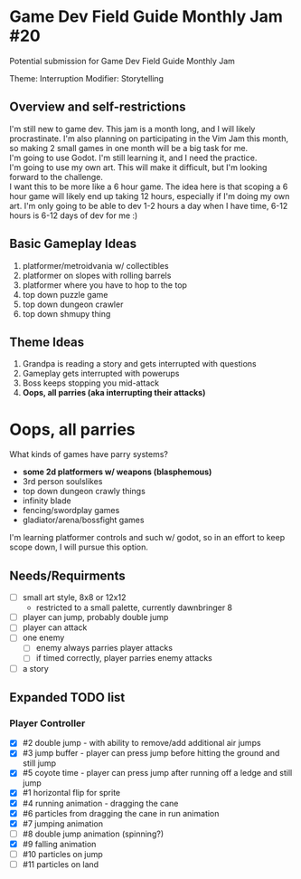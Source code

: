 # Game Dev Field Guide Monthly Jam #20

Potential submission for Game Dev Field Guide Monthly Jam

Theme: Interruption
Modifier: Storytelling

## Overview and self-restrictions

I'm still new to game dev. This jam is a month long, and I will likely procrastinate. I'm also planning on participating in the Vim Jam this month, so making 2 small games in one month will be a big task for me.  
I'm going to use Godot. I'm still learning it, and I need the practice.  
I'm going to use my own art. This will make it difficult, but I'm looking forward to the challenge.  
I want this to be more like a 6 hour game.
The idea here is that scoping a 6 hour game will likely end up taking 12 hours, especially if I'm doing my own art.
I'm only going to be able to dev 1-2 hours a day when I have time, 6-12 hours is 6-12 days of dev for me :)

## Basic Gameplay Ideas

1. platformer/metroidvania w/ collectibles
2. platformer on slopes with rolling barrels
3. platformer where you have to hop to the top
4. top down puzzle game
5. top down dungeon crawler
6. top down shmupy thing

## Theme Ideas

1. Grandpa is reading a story and gets interrupted with questions
2. Gameplay gets interrupted with powerups
3. Boss keeps stopping you mid-attack
4. **Oops, all parries (aka interrupting their attacks)**

# Oops, all parries

What kinds of games have parry systems?

- **some 2d platformers w/ weapons (blasphemous)**
- 3rd person soulslikes
- top down dungeon crawly things
- infinity blade
- fencing/swordplay games
- gladiator/arena/bossfight games

I'm learning platformer controls and such w/ godot, so in an effort to keep scope down, I will pursue this option.

## Needs/Requirments

- [ ] small art style, 8x8 or 12x12
  - restricted to a small palette, currently dawnbringer 8
- [ ] player can jump, probably double jump
- [ ] player can attack
- [ ] one enemy
  - [ ] enemy always parries player attacks
  - [ ] if timed correctly, player parries enemy attacks
- [ ] a story

## Expanded TODO list

### Player Controller

- [x] #2 double jump - with ability to remove/add additional air jumps
- [x] #3 jump buffer - player can press jump before hitting the ground and still jump
- [x] #5 coyote time - player can press jump after running off a ledge and still jump
- [x] #1 horizontal flip for sprite
- [x] #4 running animation - dragging the cane
- [x] #6 particles from dragging the cane in run animation
- [x] #7 jumping animation
- [ ] #8 double jump animation (spinning?)
- [x] #9 falling animation
- [ ] #10 particles on jump
- [ ] #11 particles on land
